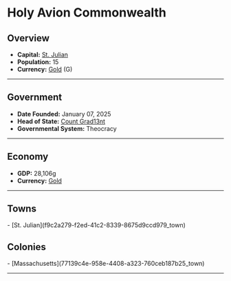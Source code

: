 <!--UNDEDITED FILE, remove this entire line if this file has been edited!-->
# <!--NAME-->Holy Avion Commonwealth<!--NAME-->

## Overview

- **Capital:** <!--CAPITAL_LINK-->[St. Julian](f9c2a279-f2ed-41c2-8339-8675d9ccd979_town)<!--CAPITAL_LINK-->
- **Population:** <!--POPULATION-->15<!--POPULATION-->
- **Currency:** <!--CURRENCY_LINK-->[Gold](Gold_currency)<!--CURRENCY_LINK--> (<!--CURRENCY_ABV-->G<!--CURRENCY_ABV-->)

---

## Government

- **Date Founded:** <!--FOUNDED-->January 07, 2025<!--FOUNDED-->
- **Head of State:** <!--LEADER_TITLE_LINK-->[Count Grad13nt](Grad13nt_user)<!--LEADER_TITLE_LINK-->
- **Governmental System:** <!--GOVERNMENT-->Theocracy<!--GOVERNMENT-->

---

## Economy

- **GDP:** <!--GDP-->28,106g<!--GDP-->
- **Currency:** <!--CURRENCY_LINK-->[Gold](Gold_currency)<!--CURRENCY_LINK-->

---

## Towns

<!--TOWNS-->- [St. Julian](f9c2a279-f2ed-41c2-8339-8675d9ccd979_town)<!--TOWNS-->

## Colonies

<!--COLONIES-->- [Massachusetts](77139c4e-958e-4408-a323-760ceb187b25_town)<!--COLONIES-->

---